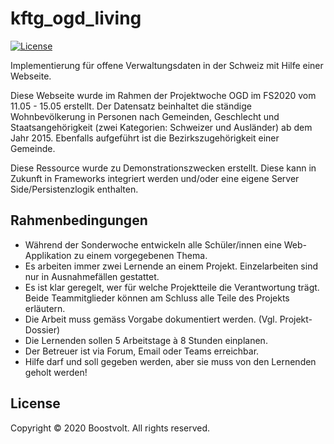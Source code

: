 # kftg_ogd_living
[![License](https://img.shields.io/badge/license-GPL_v3-373737.svg?style=flat)](https://github.com/Boostvolt/kftg_ogd/blob/master/LICENSE.md)

Implementierung für offene Verwaltungsdaten in der Schweiz mit Hilfe einer Webseite.

Diese Webseite wurde im Rahmen der Projektwoche OGD im FS2020 vom 11.05 - 15.05 erstellt. Der Datensatz beinhaltet die ständige Wohnbevölkerung in Personen nach Gemeinden, Geschlecht und Staatsangehörigkeit (zwei Kategorien: Schweizer und Ausländer) ab dem Jahr 2015. Ebenfalls aufgeführt ist die Bezirkszugehörigkeit einer Gemeinde.

Diese Ressource wurde zu Demonstrationszwecken erstellt. Diese kann in Zukunft in Frameworks integriert werden und/oder eine eigene Server Side/Persistenzlogik enthalten.

## Rahmenbedingungen
- Während der Sonderwoche entwickeln alle Schüler/innen eine Web-Applikation zu einem vorgegebenen Thema.
- Es arbeiten immer zwei Lernende an einem Projekt. Einzelarbeiten sind nur in Ausnahmefällen gestattet.
- Es ist klar geregelt, wer für welche Projektteile die Verantwortung trägt. Beide Teammitglieder können am Schluss alle Teile des Projekts erläutern.
- Die Arbeit muss gemäss Vorgabe dokumentiert werden. (Vgl. Projekt-Dossier)
- Die Lernenden sollen 5 Arbeitstage à 8 Stunden einplanen.
- Der Betreuer ist via Forum, Email oder Teams erreichbar.
- Hilfe darf und soll gegeben werden, aber sie muss von den Lernenden geholt werden!
  
## License

Copyright © 2020 Boostvolt. All rights reserved.
